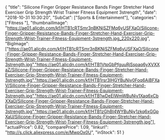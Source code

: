 {
	"title": "Silicone Finger Gripper Resistance Bands Finger Stretcher Hand Exerciser Grip Strength Wrist Trainer Fitness Equipment 3strength",
	"date": "2018-10-31 10:30:20",
	"SubCat": ["Sports & Entertainment"],
	"categories": ["Fitness "],
	"thumbnailImage": "https://ae01.alicdn.com/kf/HTB1cRTSmr3nBKNjSZFMq6yUSFXaO/Silicone-Finger-Gripper-Resistance-Bands-Finger-Stretcher-Hand-Exerciser-Grip-Strength-Wrist-Trainer-Fitness-Equipment-3strength.jpg_220x220.jpg",
	"BigImage": ["https://ae01.alicdn.com/kf/HTB1cRTSmr3nBKNjSZFMq6yUSFXaO/Silicone-Finger-Gripper-Resistance-Bands-Finger-Stretcher-Hand-Exerciser-Grip-Strength-Wrist-Trainer-Fitness-Equipment-3strength.jpg","https://ae01.alicdn.com/kf/HTB1VtpGbPfguuRjSspaq6yXVXXaZ/Silicone-Finger-Gripper-Resistance-Bands-Finger-Stretcher-Hand-Exerciser-Grip-Strength-Wrist-Trainer-Fitness-Equipment-3strength.jpg","https://ae01.alicdn.com/kf/HTB1rsr3IHGYBuNjy0Foq6AiBFXaV/Silicone-Finger-Gripper-Resistance-Bands-Finger-Stretcher-Hand-Exerciser-Grip-Strength-Wrist-Trainer-Fitness-Equipment-3strength.jpg","https://ae01.alicdn.com/kf/HTB1wDeEIWmWBuNjy1Xaq6xCbXXaD/Silicone-Finger-Gripper-Resistance-Bands-Finger-Stretcher-Hand-Exerciser-Grip-Strength-Wrist-Trainer-Fitness-Equipment-3strength.jpg","https://ae01.alicdn.com/kf/HTB1zGhBI4WYBuNjy1zkq6xGGpXaU/Silicone-Finger-Gripper-Resistance-Bands-Finger-Stretcher-Hand-Exerciser-Grip-Strength-Wrist-Trainer-Fitness-Equipment-3strength.jpg"],
	"actualPrice": 0.82,
	"comparePrice": 1.09,
	"linkurl": "http://s.click.aliexpress.com/e/MwpOx0U",
	"inStock": 51
}
